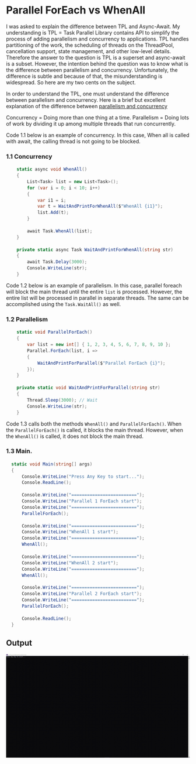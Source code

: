 # Parallel ForEach vs WhenAll

I was asked to explain the difference between TPL and Async-Await. My understanding is TPL = Task Parallel Library contains API to simplify the process of adding parallelism and concurrency to applications. TPL handles partitioning of the work, the scheduling of threads on the ThreadPool, cancellation support, state management, and other low-level details. Therefore the answer to the question is TPL is a superset and async-await is a subset. However, the intention behind the question was to know what is the difference between parallelism and concurrency. Unfortunately, the difference is subtle and because of that, the misunderstanding is widespread. So here are my two cents on the subject.

In order to understand the TPL, one must understand the difference between parallelism and concurrency. Here is a brief but excellent explanation of the difference between [parallelism and concurrency] 

[parallelism and concurrency]: (http://tutorials.jenkov.com/java-concurrency/concurrency-vs-parallelism.html)

Concurrency = Doing more than one thing at a time.
Parallelism = Doing lots of work by dividing it up among multiple threads that run concurrently.

Code 1.1 below is an example of concurrency. In this case, When all is called with await, the calling thread is not going to be blocked.

### 1.1 Concurrency
```c#
    static async void WhenAll()
    {
        List<Task> list = new List<Task>();
        for (var i = 0; i < 10; i++)
        {
            var i1 = i;
            var t = WaitAndPrintForWhenAll($"WhenAll {i1}");
            list.Add(t);
        }

        await Task.WhenAll(list);
    }

    private static async Task WaitAndPrintForWhenAll(string str)
    {
        await Task.Delay(3000); 
        Console.WriteLine(str);
    }
```

Code 1.2 below is an example of parallelism. In this case, parallel foreach will block the main thread until the entire ``` list ``` is processed. However, the entire list will be processed in parallel in separate threads. The same can be accomplished using the ``` Task.WaitAll() ``` as well.

### 1.2 Parallelism
```c#
    static void ParallelForEach()
    {
        var list = new int[] { 1, 2, 3, 4, 5, 6, 7, 8, 9, 10 };
        Parallel.ForEach(list, i =>
        {
            WaitAndPrintForParallel($"Parallel ForEach {i}");
        });
    }

    private static void WaitAndPrintForParallel(string str)
    {
        Thread.Sleep(3000); // Wait
        Console.WriteLine(str);
    }
```
Code 1.3 calls both the methods ``` WhenAll() ``` and ``` ParallelForEach() ```.  When the ``` ParallelForEach() ``` is called, it blocks the main thread. However, when the ``` WhenAll() ``` is called, it does not block the main thread.

### 1.3 Main.
```c#
  static void Main(string[] args)
  {
      Console.WriteLine("Press Any Key to start...");
      Console.ReadLine();

      Console.WriteLine("=========================");
      Console.WriteLine("Parallel 1 ForEach start");
      Console.WriteLine("=========================");
      ParallelForEach();

      Console.WriteLine("=========================");
      Console.WriteLine("WhenAll 1 start");
      Console.WriteLine("=========================");
      WhenAll();

      Console.WriteLine("=========================");
      Console.WriteLine("WhenAll 2 start");
      Console.WriteLine("=========================");
      WhenAll();

      Console.WriteLine("=========================");
      Console.WriteLine("Parallel 2 ForEach start");
      Console.WriteLine("=========================");
      ParallelForEach();

      Console.ReadLine();
  }
```

## Output
![Alt Text](https://github.com/ripplejb/TPLvsWhenAll/blob/master/TPLVsWhenAll/output.gif)
